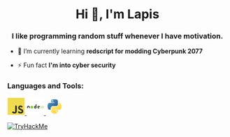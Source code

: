 <h1 align="center">Hi 👋, I'm Lapis</h1>
<h3 align="center">I like programming random stuff whenever I have motivation.</h3>

- 🌱 I’m currently learning **redscript for modding Cyberpunk 2077**

- ⚡ Fun fact **I'm into cyber security**

<h3 align="left">Languages and Tools:</h3>
<p align="left"> <a href="https://developer.mozilla.org/en-US/docs/Web/JavaScript" target="_blank" rel="noreferrer"> <img src="https://raw.githubusercontent.com/devicons/devicon/master/icons/javascript/javascript-original.svg" alt="javascript" width="40" height="40"/> </a> <a href="https://nodejs.org" target="_blank" rel="noreferrer"> <img src="https://raw.githubusercontent.com/devicons/devicon/master/icons/nodejs/nodejs-original-wordmark.svg" alt="nodejs" width="40" height="40"/> </a> <a href="https://www.python.org" target="_blank" rel="noreferrer"> <img src="https://raw.githubusercontent.com/devicons/devicon/master/icons/python/python-original.svg" alt="python" width="40" height="40"/> </a> </p>


[<img src="https://tryhackme-badges.s3.amazonaws.com/LapisOnTheMoon.png" alt="TryHackMe" href="google.com">](https://tryhackme.com/p/LapisOnTheMoon)

